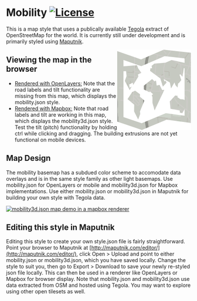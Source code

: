 # Mobility [![License](https://img.shields.io/badge/License-BSD%202--Clause-orange.svg)](https://opensource.org/licenses/BSD-2-Clause)
This is a map style that uses a publically available [Tegola](https://github.com/terranodo/tegola) extract of OpenStreetMap for the world. It is currently still under development and is primarily styled using [Maputnik](https://github.com/maputnik/editor).

<img align="right" alt="TegolaMobility" src="logo.png" />

## Viewing the map in the browser
- [Rendered with OpenLayers:](http://htmlpreview.github.io/?https://github.com/PetersonGIS/Mobility/blob/master/live-map.html)
Note that the road labels and tilt functionality are missing from this map, which displays the mobility.json style.
- [Rendered with Mapbox:](http://www.gretchenpeterson.com/live-map-mapbox-mobility.html) 
  Note that road labels and tilt are working in this map, which displays the mobility3d.json style. Test the tilt (pitch)   functionality by holding ctrl while clicking and dragging. The building extrusions are not yet functional on mobile devices.

## Map Design

The mobility basemap has a subdued color scheme to accomodate data overlays and is in the same style family as other light basemaps. Use mobility.json for OpenLayers or mobile and mobility3d.json for Mapbox implementations. Use either mobility.json or mobility3d.json in Maputnik for building your own style with Tegola data.

[![mobility3d.json map demo in a mapbox renderer](demo.gif)](http://www.gretchenpeterson.com/live-map-mapbox-mobility.html#14.66/50.7173/7.1318/-52/60)

## Editing this style in Maputnik

Editing this style to create your own style.json file is fairly straightforward. Point your browser to Maputnik at  [http://maputnik.com/editor/](http://maputnik.com/editor/), click Open > Upload and point to either mobility.json or mobility3d.json, which you have saved locally. Change the style to suit you, then go to Export > Download to save your newly re-styled json file locally. This can then be used in a renderer like OpenLayers or Mapbox for browser display. Note that mobility.json and mobility3d.json use data extracted from OSM and hosted using Tegola. You may want to explore using other open tilesets as well.
